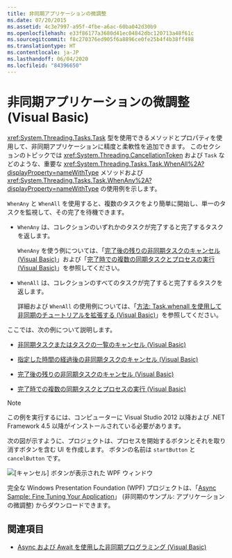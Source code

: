 ```yaml
---
title: 非同期アプリケーションの微調整
ms.date: 07/20/2015
ms.assetid: 4c3e7997-a95f-4fbe-a6ac-60ba042d30b9
ms.openlocfilehash: e33f86177a3680d41ec04842dbc120713a48f61c
ms.sourcegitcommit: f8c270376ed905f6a8896ce0fe25b4f4b38ff498
ms.translationtype: HT
ms.contentlocale: ja-JP
ms.lasthandoff: 06/04/2020
ms.locfileid: "84396650"
---
```

# <a name="fine-tuning-your-async-application-visual-basic"></a>非同期アプリケーションの微調整 (Visual Basic)
<xref:System.Threading.Tasks.Task> 型を使用できるメソッドとプロパティを使用して、非同期アプリケーションに精度と柔軟性を追加できます。 このセクションのトピックでは <xref:System.Threading.CancellationToken> および `Task` などのような、重要な <xref:System.Threading.Tasks.Task.WhenAll%2A?displayProperty=nameWithType> メソッドおよび <xref:System.Threading.Tasks.Task.WhenAny%2A?displayProperty=nameWithType> の使用例を示します。  
  
 `WhenAny` と `WhenAll` を使用すると、複数のタスクをより簡単に開始し、単一のタスクを監視して、その完了を待機できます。  
  
- `WhenAny` は、コレクションのいずれかのタスクが完了すると完了するタスクを返します。  
  
     `WhenAny` を使う例については、「[完了後の残りの非同期タスクのキャンセル (Visual Basic)](cancel-remaining-async-tasks-after-one-is-complete.md)」および「[完了時での複数の同期タスクとプロセスの実行 (Visual Basic)](start-multiple-async-tasks-and-process-them-as-they-complete.md)」を参照してください。  
  
- `WhenAll` は、コレクションのすべてのタスクが完了すると完了するタスクを返します。  
  
     詳細および `WhenAll` の使用例については、「[方法: Task.whenall を使用して非同期のチュートリアルを拡張する (Visual Basic)](how-to-extend-the-async-walkthrough-by-using-task-whenall.md)」を参照してください。  
  
 ここでは、次の例について説明します。  
  
- [非同期タスクまたはタスクの一覧のキャンセル (Visual Basic)](cancel-an-async-task-or-a-list-of-tasks.md)  
  
- [指定した時間の経過後の非同期タスクのキャンセル (Visual Basic)](cancel-async-tasks-after-a-period-of-time.md)  
  
- [完了後の残りの非同期タスクのキャンセル (Visual Basic)](cancel-remaining-async-tasks-after-one-is-complete.md)  
  
- [完了時での複数の同期タスクとプロセスの実行 (Visual Basic)](start-multiple-async-tasks-and-process-them-as-they-complete.md)  
  
> [!NOTE]
> この例を実行するには、コンピューターに Visual Studio 2012 以降および .NET Framework 4.5 以降がインストールされている必要があります。  
  
 次の図が示すように、プロジェクトは、プロセスを開始するボタンとそれを取り消すボタンを含む UI を作成します。 ボタンの名前は `startButton` と `cancelButton` です。  
  
 ![[キャンセル] ボタンが表示された WPF ウィンドウ](./media/fine-tuning-your-async-application/cancellation-and-start-button.png "[開始] ボタンと [停止] ボタンがあるダイアログボックス")  
  
 完全な Windows Presentation Foundation (WPF) プロジェクトは、「[Async Sample: Fine Tuning Your Application](https://code.msdn.microsoft.com/Async-Fine-Tuning-Your-a676abea)」 (非同期のサンプル: アプリケーションの微調整) からダウンロードできます。  
  
## <a name="see-also"></a>関連項目

- [Async および Await を使用した非同期プログラミング (Visual Basic)](index.md)
